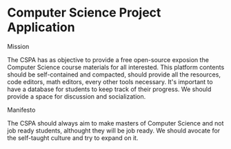 # Computer Science Project Application

Mission

The CSPA has as objective to provide a free open-source exposion the Computer Science course materials for all interested.
This platform contents should be self-contained and compacted, should provide all the resources, code editors, math editors, every other tools necessary.
It's important to have a database for students to keep track of their progress.
We should provide a space for discussion and socialization. 


Manifesto

The CSPA should always aim to make masters of Computer Science and not job ready students, althought they will be job ready.
We should avocate for the self-taught culture and try to expand on it. 
